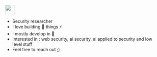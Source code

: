 <img src="https://media.giphy.com/media/hvRJCLFzcasrR4ia7z/giphy.gif" width="30px" />

- Security researcher
- I love building 🤖 things ⚡
- I mostly develop in 🐍
- Interested in : web security, ai security, ai applied to security and low level stuff
- Feel free to reach out ;)
